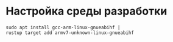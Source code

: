 # Настройка среды разработки

```nu
sudo apt install gcc-arm-linux-gnueabihf |
rustup target add armv7-unknown-linux-gnueabihf
```
